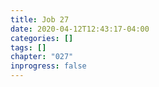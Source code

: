 ```yaml
---
title: Job 27
date: 2020-04-12T12:43:17-04:00
categories: []
tags: []
chapter: "027"
inprogress: false
---
```


